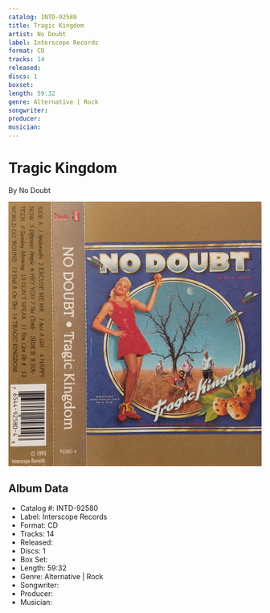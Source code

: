 ```yaml
---
catalog: INTD-92580
title: Tragic Kingdom
artist: No Doubt
label: Interscope Records
format: CD
tracks: 14
released: 
discs: 1
boxset: 
length: 59:32
genre: Alternative | Rock
songwriter: 
producer: 
musician: 
---
```


# Tragic Kingdom

By No Doubt

![](../../assets/albumcovers/No_Doubt-Tragic_Kingdom.png)

## Album Data

- Catalog #: INTD-92580
- Label: Interscope Records
- Format: CD
- Tracks: 14
- Released: 
- Discs: 1
- Box Set: 
- Length: 59:32
- Genre: Alternative | Rock
- Songwriter: 
- Producer: 
- Musician: 

